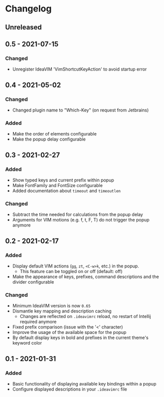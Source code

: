 # Changelog

## Unreleased

## 0.5 - 2021-07-15

### Changed

- Unregister IdeaVIM 'VimShortcutKeyAction' to avoid startup error

## 0.4 - 2021-05-02

### Changed

- Changed plugin name to "Which-Key" (on request from Jetbrains)

### Added

- Make the order of elements configurable
- Make the popup delay configurable

## 0.3 - 2021-02-27

### Added

- Show typed keys and current prefix within popup
- Make FontFamily and FontSize configurable
- Added documentation about `timeout` and `timeoutlen`

### Changed

- Subtract the time needed for calculations from the popup delay
- Arguments for VIM motions (e.g. f, t, F, T) do not trigger the popup anymore

## 0.2 - 2021-02-17

### Added

- Display default VIM actions (`gg`, `zt`, `<C-w>k`, etc.) in the popup.
  - This feature can be toggled on or off (default: off)
- Make the appearance of keys, prefixes, command descriptions and the divider configurable

### Changed

- Minimum IdeaVIM version is now `0.65`
- Dismantle key mapping and description caching
  - Changes are reflected on `.ideavimrc` reload, no restart of Intellij required anymore
- Fixed prefix comparison (issue with the '<' character)
- Improve the usage of the available space for the popup
- By default display keys in bold and prefixes in the current theme's keyword color

## 0.1 - 2021-01-31

### Added

- Basic functionality of displaying available key bindings within a popup
- Configure displayed descriptions in your `.ideavimrc` file
